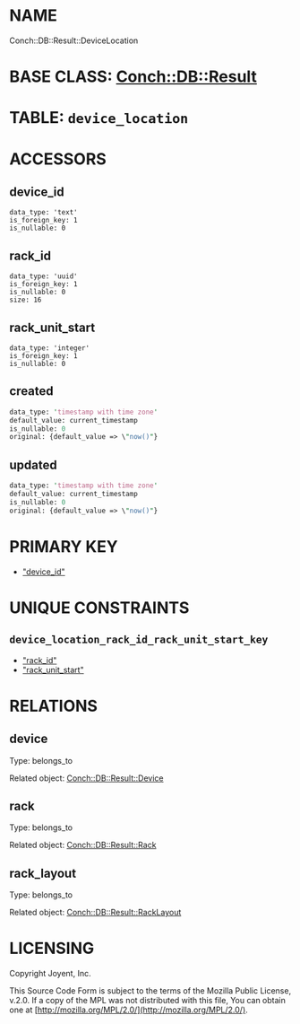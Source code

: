 # NAME

Conch::DB::Result::DeviceLocation

# BASE CLASS: [Conch::DB::Result](/modules/Conch::DB::Result)

# TABLE: `device_location`

# ACCESSORS

## device\_id

```
data_type: 'text'
is_foreign_key: 1
is_nullable: 0
```

## rack\_id

```
data_type: 'uuid'
is_foreign_key: 1
is_nullable: 0
size: 16
```

## rack\_unit\_start

```
data_type: 'integer'
is_foreign_key: 1
is_nullable: 0
```

## created

```perl
data_type: 'timestamp with time zone'
default_value: current_timestamp
is_nullable: 0
original: {default_value => \"now()"}
```

## updated

```perl
data_type: 'timestamp with time zone'
default_value: current_timestamp
is_nullable: 0
original: {default_value => \"now()"}
```

# PRIMARY KEY

- ["device\_id"](#device_id)

# UNIQUE CONSTRAINTS

## `device_location_rack_id_rack_unit_start_key`

- ["rack\_id"](#rack_id)
- ["rack\_unit\_start"](#rack_unit_start)

# RELATIONS

## device

Type: belongs\_to

Related object: [Conch::DB::Result::Device](/modules/Conch::DB::Result::Device)

## rack

Type: belongs\_to

Related object: [Conch::DB::Result::Rack](/modules/Conch::DB::Result::Rack)

## rack\_layout

Type: belongs\_to

Related object: [Conch::DB::Result::RackLayout](/modules/Conch::DB::Result::RackLayout)

# LICENSING

Copyright Joyent, Inc.

This Source Code Form is subject to the terms of the Mozilla Public License,
v.2.0. If a copy of the MPL was not distributed with this file, You can obtain
one at [http://mozilla.org/MPL/2.0/](http://mozilla.org/MPL/2.0/).
